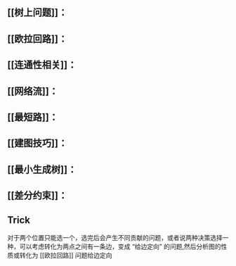 
## [[树上问题]]：

## [[欧拉回路]]：
## [[连通性相关]]：
## [[网络流]]：

## [[最短路]]：

## [[建图技巧]]：

## [[最小生成树]]：
## [[差分约束]]：

## Trick

对于两个位置只能选一个，选完后会产生不同贡献的问题，或者说两种决策选择一种，可以考虑转化为两点之间有一条边，变成 “给边定向” 的问题,然后分析图的性质或转化为 [[欧拉回路]] 问题给边定向

